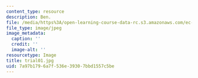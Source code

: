 ```yaml
---
content_type: resource
description: Ben.
file: /media/https%3A/open-learning-course-data-rc.s3.amazonaws.com/ec-s06-design-for-demining-spring-2007/7a97b1796a7f536e39307bbd1557c5be_trial01.jpg
file_type: image/jpeg
image_metadata:
  caption: ''
  credit: ''
  image-alt: ''
resourcetype: Image
title: trial01.jpg
uid: 7a97b179-6a7f-536e-3930-7bbd1557c5be
---
```

